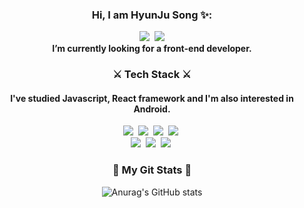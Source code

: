 
<div align="center">
  <b> <h3>Hi, I am HyunJu Song ✨:</h3></b> 
<a href="https://velog.io/@shyunju7"><img src="https://img.shields.io/badge/velog-EA4AAA?style=flat-square&logo=GitHub Sponsors&logoColor=white&link=https://velog.io/@shyunju7"/></a>&nbsp
   <a href="mailto:songthdo427@gmail.com"><img src="https://img.shields.io/badge/songthdo427@gmail.com-EA4335?style=flat-square&logo=Gmail&logoColor=white&link=songthdo427@gmail.com"/></a>
  <br/>
  <b> I’m currently looking for a front-end developer. </b>
  
  
<h3 align="center">⚔ Tech Stack ⚔</h3>
<h4>I've studied Javascript, React framework and I'm also interested in Android.</h4>

<p align="center">
  <img src="https://img.shields.io/badge/Javascript-F7DF1E?style=flat-square&logo=Javascript&logoColor=white"/>&nbsp 
  <img src="https://img.shields.io/badge/React-61DAFB?style=flat-square&logo=React&logoColor=white"/>&nbsp
  <img src="https://img.shields.io/badge/Redux-764ABC?style=flat-square&logo=Redux&logoColor=white"/>&nbsp
  <img src="https://img.shields.io/badge/StyledComponents-DB7093?style=flat-square&logo=styled-components&logoColor=white"/>&nbsp

  <br/>
  <img src="https://img.shields.io/badge/Android-3DDC84?style=flat-square&logo=Android&logoColor=white"/>&nbsp 
  <img src="https://img.shields.io/badge/Kotlin-7F52FF?style=flat-square&logo=Kotlin&logoColor=white"/>&nbsp 
  <img src="https://img.shields.io/badge/Java-007396?style=flat-square&logo=Java&logoColor=white"/>&nbsp 
</p>
  
  <h3 align="center">🌱 My Git Stats 🌱</h3> 
  
  
![Anurag's GitHub stats](https://github-readme-stats.vercel.app/api?username=shyunju7&hide=contribs&theme=vue)
  
</div>
